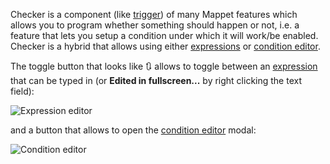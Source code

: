 Checker is a component (like [trigger](./Trigger)) of many Mappet features which allows you to program whether something should happen or not, i.e. a feature that lets you setup a condition under which it will work/be enabled. Checker is a hybrid that allows using either [expressions](./Expressions) or [condition editor](./Conditions).

The toggle button that looks like 🔃 allows to toggle between an [expression](./Expressions) that can be typed in (or **Edited in fullscreen...** by right clicking the text field):

![Expression editor](https://i.imgur.com/98ewjxE.png)

and a button that allows to open the [condition editor](./Conditions) modal:

![Condition editor](https://i.imgur.com/L33LnNg.png)
